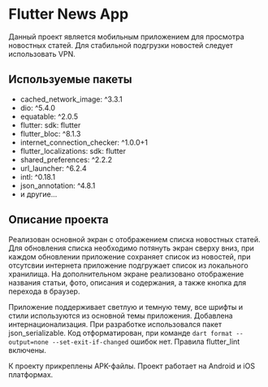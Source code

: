 # Flutter News App

Данный проект является мобильным приложением для просмотра новостных статей. Для стабильной подгрузки новостей следует использовать VPN.

## Используемые пакеты

- cached_network_image: ^3.3.1
- dio: ^5.4.0
- equatable: ^2.0.5
- flutter:
  sdk: flutter
- flutter_bloc: ^8.1.3
- internet_connection_checker: ^1.0.0+1
- flutter_localizations:
  sdk: flutter
- shared_preferences: ^2.2.2
- url_launcher: ^6.2.4
- intl: ^0.18.1
- json_annotation: ^4.8.1
- и другие...

## Описание проекта

Реализован основной экран с отображением списка новостных статей. Для обновления списка необходимо потянуть экран сверху вниз, при каждом обновлении приложение сохраняет список из новостей, при отсутсвии интернета приложение подгружает список из локального хранилища.
На дополнительном экране реализовано отображение названия статьи, фото, описания и содержания, а также кнопка для перехода в браузер.

Приложение поддерживает светлую и темную тему, все шрифты и стили используются из основной темы приложения. Добавлена интернационализация.
При разработке использовался пакет json_serializable. Код отформатирован, при команде `dart format --output=none --set-exit-if-changed` ошибок нет. Правила flutter_lint включены.

К проекту прикреплены APK-файлы. Проект работает на Android и iOS платформах.
